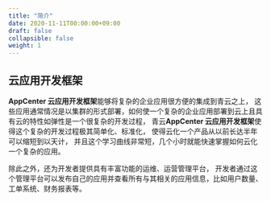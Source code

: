 ```yaml
---
title: "简介"
date: 2020-11-11T00:00:00+09:00
draft: false
collapsible: false
weight: 1
---
```


## 云应用开发框架

**AppCenter 云应用开发框架**能够将复杂的企业应用很方便的集成到青云之上，
这些应用通常情况是以集群的形式部署，如何使一个复杂的企业应用部署到云上且具有云的特性如弹性是一个很复杂的开发过程，
青云**AppCenter 云应用开发框架**使得这个复杂的开发过程极其简单化、标准化，
使得云化一个产品从以前长达半年可以缩短到以天计，
并且这个学习曲线非常短，几个小时就能快速掌握如何云化一个复杂的应用。

除此之外，还为开发者提供具有丰富功能的运维、运营管理平台，
开发者通过这个管理平台可以发布自己的应用并查看所有与其相关的应用信息，比如用户数量、工单系统、财务报表等。